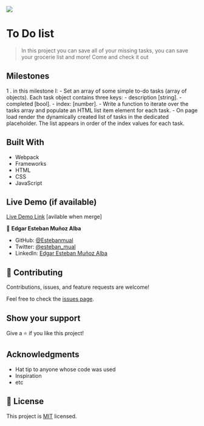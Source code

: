 ![](https://img.shields.io/badge/Microverse-blueviolet)

# To Do list

> In this project you can save all of your missing tasks, you can save your grocerie list and more! Come and check it out


## Milestones

1 . in this milestone I: 
    - Set an array of some simple to-do tasks (array of objects). Each task object contains three keys:
        - description [string].
        - completed [bool].
        - index: [number].
    - Write a function to iterate over the tasks array and populate an HTML list item element for each task.
    - On page load render the dynamically created list of tasks in the dedicated placeholder. The list appears in order of the index values for each task.

## Built With

- Webpack
- Frameworks
- HTML
- CSS
- JavaScript

## Live Demo (if available)

[Live Demo Link](https://estebanmual.github.io/To-Do-List/) [avilable when merge]

👤 **Edgar Esteban Muñoz Alba**

- GitHub: [@Estebanmual](https://github.com/Estebanmual)
- Twitter: [@esteban_mual](https://twitter.com/esteban_mual)
- LinkedIn: [Edgar Esteban Muñoz Alba](https://linkedin.com/in/esteban_mual)

## 🤝 Contributing

Contributions, issues, and feature requests are welcome!

Feel free to check the [issues page](../../issues/).

## Show your support

Give a ⭐️ if you like this project!

## Acknowledgments

- Hat tip to anyone whose code was used
- Inspiration
- etc

## 📝 License

This project is [MIT](./MIT.md) licensed.

